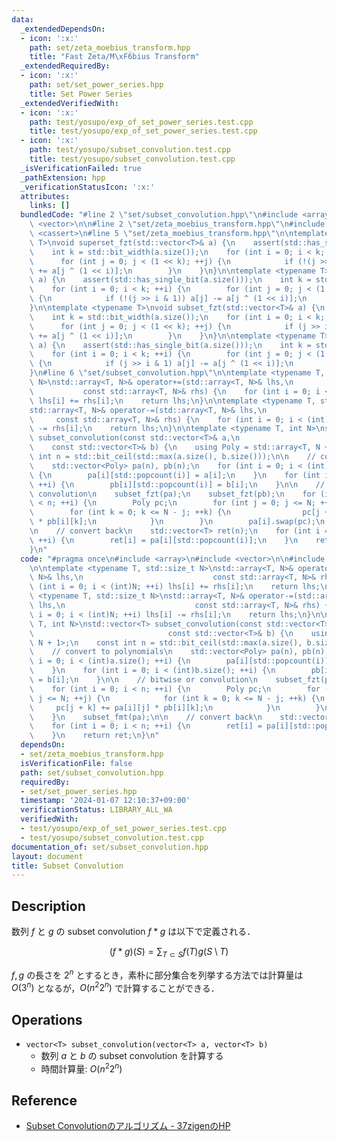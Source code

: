 ```yaml
---
data:
  _extendedDependsOn:
  - icon: ':x:'
    path: set/zeta_moebius_transform.hpp
    title: "Fast Zeta/M\xF6bius Transform"
  _extendedRequiredBy:
  - icon: ':x:'
    path: set/set_power_series.hpp
    title: Set Power Series
  _extendedVerifiedWith:
  - icon: ':x:'
    path: test/yosupo/exp_of_set_power_series.test.cpp
    title: test/yosupo/exp_of_set_power_series.test.cpp
  - icon: ':x:'
    path: test/yosupo/subset_convolution.test.cpp
    title: test/yosupo/subset_convolution.test.cpp
  _isVerificationFailed: true
  _pathExtension: hpp
  _verificationStatusIcon: ':x:'
  attributes:
    links: []
  bundledCode: "#line 2 \"set/subset_convolution.hpp\"\n#include <array>\n#include\
    \ <vector>\n\n#line 2 \"set/zeta_moebius_transform.hpp\"\n#include <bit>\n#include\
    \ <cassert>\n#line 5 \"set/zeta_moebius_transform.hpp\"\n\ntemplate <typename\
    \ T>\nvoid superset_fzt(std::vector<T>& a) {\n    assert(std::has_single_bit(a.size()));\n\
    \    int k = std::bit_width(a.size());\n    for (int i = 0; i < k; ++i) {\n  \
    \      for (int j = 0; j < (1 << k); ++j) {\n            if (!(j >> i & 1)) a[j]\
    \ += a[j ^ (1 << i)];\n        }\n    }\n}\n\ntemplate <typename T>\nvoid superset_fmt(std::vector<T>&\
    \ a) {\n    assert(std::has_single_bit(a.size()));\n    int k = std::bit_width(a.size());\n\
    \    for (int i = 0; i < k; ++i) {\n        for (int j = 0; j < (1 << k); ++j)\
    \ {\n            if (!(j >> i & 1)) a[j] -= a[j ^ (1 << i)];\n        }\n    }\n\
    }\n\ntemplate <typename T>\nvoid subset_fzt(std::vector<T>& a) {\n    assert(std::has_single_bit(a.size()));\n\
    \    int k = std::bit_width(a.size());\n    for (int i = 0; i < k; ++i) {\n  \
    \      for (int j = 0; j < (1 << k); ++j) {\n            if (j >> i & 1) a[j]\
    \ += a[j ^ (1 << i)];\n        }\n    }\n}\n\ntemplate <typename T>\nvoid subset_fmt(std::vector<T>&\
    \ a) {\n    assert(std::has_single_bit(a.size()));\n    int k = std::bit_width(a.size());\n\
    \    for (int i = 0; i < k; ++i) {\n        for (int j = 0; j < (1 << k); ++j)\
    \ {\n            if (j >> i & 1) a[j] -= a[j ^ (1 << i)];\n        }\n    }\n\
    }\n#line 6 \"set/subset_convolution.hpp\"\n\ntemplate <typename T, std::size_t\
    \ N>\nstd::array<T, N>& operator+=(std::array<T, N>& lhs,\n                  \
    \           const std::array<T, N>& rhs) {\n    for (int i = 0; i < (int)N; ++i)\
    \ lhs[i] += rhs[i];\n    return lhs;\n}\n\ntemplate <typename T, std::size_t N>\n\
    std::array<T, N>& operator-=(std::array<T, N>& lhs,\n                        \
    \     const std::array<T, N>& rhs) {\n    for (int i = 0; i < (int)N; ++i) lhs[i]\
    \ -= rhs[i];\n    return lhs;\n}\n\ntemplate <typename T, int N>\nstd::vector<T>\
    \ subset_convolution(const std::vector<T>& a,\n                              \
    \    const std::vector<T>& b) {\n    using Poly = std::array<T, N + 1>;\n    const\
    \ int n = std::bit_ceil(std::max(a.size(), b.size()));\n\n    // convert to polynomials\n\
    \    std::vector<Poly> pa(n), pb(n);\n    for (int i = 0; i < (int)a.size(); ++i)\
    \ {\n        pa[i][std::popcount(i)] = a[i];\n    }\n    for (int i = 0; i < (int)b.size();\
    \ ++i) {\n        pb[i][std::popcount(i)] = b[i];\n    }\n\n    // bitwise or\
    \ convolution\n    subset_fzt(pa);\n    subset_fzt(pb);\n    for (int i = 0; i\
    \ < n; ++i) {\n        Poly pc;\n        for (int j = 0; j <= N; ++j) {\n    \
    \        for (int k = 0; k <= N - j; ++k) {\n                pc[j + k] += pa[i][j]\
    \ * pb[i][k];\n            }\n        }\n        pa[i].swap(pc);\n    }\n    subset_fmt(pa);\n\
    \n    // convert back\n    std::vector<T> ret(n);\n    for (int i = 0; i < n;\
    \ ++i) {\n        ret[i] = pa[i][std::popcount(i)];\n    }\n    return ret;\n\
    }\n"
  code: "#pragma once\n#include <array>\n#include <vector>\n\n#include \"zeta_moebius_transform.hpp\"\
    \n\ntemplate <typename T, std::size_t N>\nstd::array<T, N>& operator+=(std::array<T,\
    \ N>& lhs,\n                             const std::array<T, N>& rhs) {\n    for\
    \ (int i = 0; i < (int)N; ++i) lhs[i] += rhs[i];\n    return lhs;\n}\n\ntemplate\
    \ <typename T, std::size_t N>\nstd::array<T, N>& operator-=(std::array<T, N>&\
    \ lhs,\n                             const std::array<T, N>& rhs) {\n    for (int\
    \ i = 0; i < (int)N; ++i) lhs[i] -= rhs[i];\n    return lhs;\n}\n\ntemplate <typename\
    \ T, int N>\nstd::vector<T> subset_convolution(const std::vector<T>& a,\n    \
    \                              const std::vector<T>& b) {\n    using Poly = std::array<T,\
    \ N + 1>;\n    const int n = std::bit_ceil(std::max(a.size(), b.size()));\n\n\
    \    // convert to polynomials\n    std::vector<Poly> pa(n), pb(n);\n    for (int\
    \ i = 0; i < (int)a.size(); ++i) {\n        pa[i][std::popcount(i)] = a[i];\n\
    \    }\n    for (int i = 0; i < (int)b.size(); ++i) {\n        pb[i][std::popcount(i)]\
    \ = b[i];\n    }\n\n    // bitwise or convolution\n    subset_fzt(pa);\n    subset_fzt(pb);\n\
    \    for (int i = 0; i < n; ++i) {\n        Poly pc;\n        for (int j = 0;\
    \ j <= N; ++j) {\n            for (int k = 0; k <= N - j; ++k) {\n           \
    \     pc[j + k] += pa[i][j] * pb[i][k];\n            }\n        }\n        pa[i].swap(pc);\n\
    \    }\n    subset_fmt(pa);\n\n    // convert back\n    std::vector<T> ret(n);\n\
    \    for (int i = 0; i < n; ++i) {\n        ret[i] = pa[i][std::popcount(i)];\n\
    \    }\n    return ret;\n}\n"
  dependsOn:
  - set/zeta_moebius_transform.hpp
  isVerificationFile: false
  path: set/subset_convolution.hpp
  requiredBy:
  - set/set_power_series.hpp
  timestamp: '2024-01-07 12:10:37+09:00'
  verificationStatus: LIBRARY_ALL_WA
  verifiedWith:
  - test/yosupo/exp_of_set_power_series.test.cpp
  - test/yosupo/subset_convolution.test.cpp
documentation_of: set/subset_convolution.hpp
layout: document
title: Subset Convolution
---
```


## Description

数列 $f$ と $g$ の subset convolution $f * g$ は以下で定義される．

$$
(f * g)(S) = \sum_{T \subset S} f(T) g(S\setminus T)
$$

$f, g$ の長さを $2^n$ とするとき，素朴に部分集合を列挙する方法では計算量は $O(3^n)$ となるが，$O(n^2 2^n)$ で計算することができる．

## Operations

- `vector<T> subset_convolution(vector<T> a, vector<T> b)`
    - 数列 $a$ と $b$ の subset convolution を計算する
    - 時間計算量: $O(n^2 2^n)$

## Reference

- [Subset Convolutionのアルゴリズム - 37zigenのHP](https://37zigen.com/subset-convolution/)
